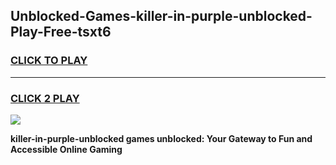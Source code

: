 
## Unblocked-Games-killer-in-purple-unblocked-Play-Free-tsxt6
<h3>
<a href="https://premium76.site?title=killer-in-purple-unblocked&ref=18A1">CLICK TO PLAY</a></h3>
<hr>

<h3>
<a href="https://premium76.site?title=killer-in-purple-unblocked&ref=18A1">CLICK 2 PLAY</a>
  
</h3>

<a href="https://premium76.site?title=killer-in-purple-unblocked&ref=18A1"><img src="https://clearcache.store/games.png"></a>


**killer-in-purple-unblocked games unblocked: Your Gateway to Fun and Accessible Online Gaming**
